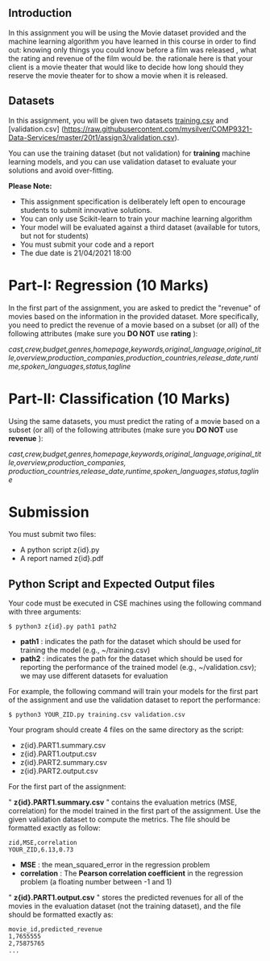 ## Introduction

In this assignment you will be using the Movie dataset provided and the machine learning algorithm you have learned in this course in order to find out: knowing only things you could know before a film was released , what the rating and revenue of the film would be. the rationale here is that your client is a movie theater that would like to decide how long should they reserve the movie theater for to show a movie when it is released.

## Datasets

In this assignment, you will be given two datasets [training.csv](https://raw.githubusercontent.com/mysilver/COMP9321-Data-Services/master/20t1/assign3/training.csv) and [validation.csv] (https://raw.githubusercontent.com/mysilver/COMP9321-Data-Services/master/20t1/assign3/validation.csv).

You can use the training dataset (but not validation) for **training** machine learning models, and you can use validation dataset to evaluate your solutions and avoid over-fitting.

**Please Note:**
- This assignment specification is deliberately left open to encourage students to submit innovative solutions.
- You can only use Scikit-learn to train your machine learning algorithm
- Your model will be evaluated against a third dataset (available for tutors, but not for students)
- You must submit your code and a report
- The due date is 21/04/2021 18:00

# Part-I: Regression (10 Marks)

In the first part of the assignment, you are asked to predict the "revenue" of movies based on the information in the provided dataset. More specifically, you need to predict the revenue of a movie based on a subset (or all) of the following attributes (make sure you **DO NOT** use **rating** ):

*cast,crew,budget,genres,homepage,keywords,original_language,original_title,overview,production_companies,production_countries,release_date,runtime,spoken_languages,status,tagline*

# Part-II: Classification (10 Marks)
Using the same datasets, you must predict the rating of a movie based on a subset (or all) of the following attributes (make sure you **DO NOT** use **revenue** ):

*cast,crew,budget,genres,homepage,keywords,original_language,original_title,overview,production_companies, production_countries,release_date,runtime,spoken_languages,status,tagline*

# Submission

You must submit two files:

- A python script z{id}.py
- A report named z{id}.pdf

## Python Script and Expected Output files

Your code must be executed in CSE machines using the following command with three arguments:

    $ python3 z{id}.py path1 path2

- **path1** : indicates the path for the dataset which should be used for training the model (e.g., ~/training.csv)
- **path2** : indicates the path for the dataset which should be used for reporting the performance of the trained model (e.g., ~/validation.csv); we may use different datasets for evaluation

For example, the following command will train your models for the first part of the assignment and use the validation dataset to report the performance:

    $ python3 YOUR_ZID.py training.csv validation.csv

Your program should create 4 files on the same directory as the script:
- z{id}.PART1.summary.csv
- z{id}.PART1.output.csv
- z{id}.PART2.summary.csv
- z{id}.PART2.output.csv

For the first part of the assignment:

" **z{id}.PART1.summary.csv** " contains the evaluation metrics (MSE, correlation) for the model trained in the first part of the assignment. Use the given validation dataset to compute the metrics. The file should be formatted exactly as follow:

    zid,MSE,correlation
    YOUR_ZID,6.13,0.73

- **MSE** : the mean_squared_error in the regression problem
- **correlation** : The **Pearson correlation coefficient** in the regression problem (a floating number between -1 and 1)

" **z{id}.PART1.output.csv** " stores the predicted revenues for all of the movies in the evaluation dataset (not the training dataset), and the file should be formatted exactly as:

    movie_id,predicted_revenue
    1,7655555
    2,75875765
    ...

